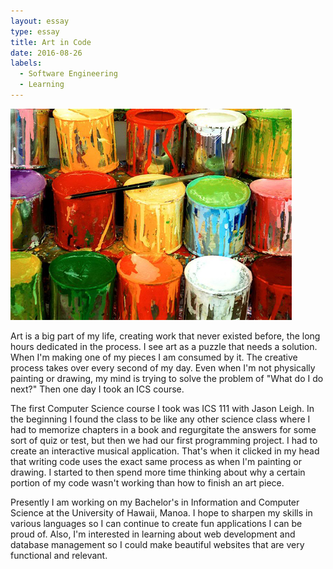 ```yaml
---
layout: essay
type: essay
title: Art in Code
date: 2016-08-26
labels:
  - Software Engineering
  - Learning
---
```


<img class="ui medium left floated image" src="../images/paint_cans.jpg">

Art is a big part of my life, creating work that never existed before, the long hours dedicated in the process.  I see art as a puzzle that needs a solution.  When I'm making one of my pieces I am consumed by it.  The creative process takes over every second of my day. Even when I'm not physically painting or drawing, my mind is trying to solve the problem of "What do I do next?"  Then one day I took an ICS course.

The first Computer Science course I took was ICS 111 with Jason Leigh.  In the beginning I found the class to be like any other science class where I had to memorize chapters in a book and regurgitate the answers for some sort of quiz or test, but then we had our first programming project.  I had to create an interactive musical application.  That's when it clicked in my head that writing code uses the exact same process as when I'm painting or drawing.  I started to then spend more time thinking about why a certain portion of my code wasn't working than how to finish an art piece.

Presently I am working on my Bachelor's in Information and Computer Science at the University of Hawaii, Manoa.  I hope to sharpen my skills in various languages so I can continue to create fun applications I can be proud of.  Also, I'm interested in learning about web development and database management so I could make beautiful websites that are very functional and relevant.
